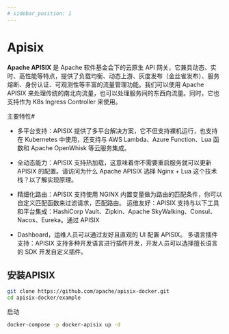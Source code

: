```yaml
---
# sidebar_position: 1
---
```

# Apisix

**Apache APISIX** 是 Apache 软件基金会下的云原生 API 网关，它兼具动态、实时、高性能等特点，提供了负载均衡、动态上游、灰度发布（金丝雀发布）、服务熔断、身份认证、可观测性等丰富的流量管理功能。我们可以使用 Apache APISIX 来处理传统的南北向流量，也可以处理服务间的东西向流量。同时，它也支持作为 K8s Ingress Controller 来使用。

主要特性#

- 多平台支持：APISIX 提供了多平台解决方案，它不但支持裸机运行，也支持在 Kubernetes 中使用，还支持与 AWS Lambda、Azure Function、Lua 函数和 Apache OpenWhisk 等云服务集成。

- 全动态能力：APISIX 支持热加载，这意味着你不需要重启服务就可以更新 APISIX 的配置。请访问为什么 Apache APISIX 选择 Nginx + Lua 这个技术栈？以了解实现原理。

- 精细化路由：APISIX 支持使用 NGINX 内置变量做为路由的匹配条件，你可以自定义匹配函数来过滤请求，匹配路由。
运维友好：APISIX 支持与以下工具和平台集成：HashiCorp Vault、Zipkin、Apache SkyWalking、Consul、Nacos、Eureka。通过 APISIX

- Dashboard，运维人员可以通过友好且直观的 UI 配置 APISIX。
多语言插件支持：APISIX 支持多种开发语言进行插件开发，开发人员可以选择擅长语言的 SDK 开发自定义插件。

## 安装APISIX

``` bash
git clone https://github.com/apache/apisix-docker.git
cd apisix-docker/example
```

启动

``` bash
docker-compose -p docker-apisix up -d
```
